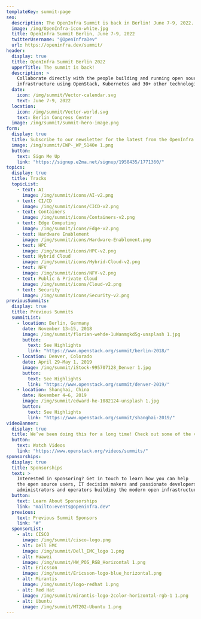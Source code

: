 ```yaml
---
templateKey: summit-page
seo:
  description: The OpenInfra Summit is back in Berlin! June 7-9, 2022. Collaborate directly with the people building and running open source infrastructure using OpenStack, Kubernetes and 30+ other technologies.
  image: /img/OpenInfra-icon-white.jpg
  title: OpenInfra Summit Berlin, June 7-9, 2022
  twitterUsername: "@OpenInfraDev"
  url: https://openinfra.dev/summit/
header:
  display: true
  title: OpenInfra Summit Berlin 2022
  upperTitle: The summit is back!
  description: >
    Collaborate directly with the people building and running open source 
    infrastructure using OpenStack, Kubernetes and 30+ other technologies.
  date:
    icon: /img/summit/Vector-calendar.svg
    text: June 7-9, 2022
  location:
    icon: /img/summit/Vector-world.svg
    text: Berlin Congress Center
  image: /img/summit/summit-hero-image.png
form:
  display: true
  title: Subscribe to our newsletter for the latest from the OpenInfra Foundation.
  image: /img/summit/EWP-_WP_5140e 1.png
  button:
    text: Sign Me Up
    link: "https://signup.e2ma.net/signup/1958435/1771360/"
topics:
  display: true
  title: Tracks
  topicList:
    - text: AI
      image: /img/summit/icons/AI-v2.png
    - text: CI/CD
      image: /img/summit/icons/CICD-v2.png
    - text: Containers
      image: /img/summit/icons/Containers-v2.png
    - text: Edge Computing
      image: /img/summit/icons/Edge-v2.png
    - text: Hardware Enablement
      image: /img/summit/icons/Hardware-Enablement.png
    - text: HPC
      image: /img/summit/icons/HPC-v2.png
    - text: Hybrid Cloud
      image: /img/summit/icons/Hybrid-Cloud-v2.png
    - text: NFV
      image: /img/summit/icons/NFV-v2.png
    - text: Public & Private Cloud
      image: /img/summit/icons/Cloud-v2.png
    - text: Security
      image: /img/summit/icons/Security-v2.png
previousSummits:
  display: true
  title: Previous Summits
  summitList:
    - location: Berlin, Germany
      date: November 13–15, 2018
      image: /img/summit/florian-wehde-1uWanmgkd5g-unsplash 1.jpg
      button:
        text: See Highlights
        link: "https://www.openstack.org/summit/berlin-2018/"
    - location: Denver, Colorado
      date: April 29–May 1, 2019
      image: /img/summit/iStock-995707128_Denver 1.jpg
      button:
        text: See Highlights
        link: "https://www.openstack.org/summit/denver-2019/"
    - location: Shanghai, China
      date: November 4–6, 2019
      image: /img/summit/edward-he-1082124-unsplash 1.jpg
      button:
        text: See Highlights
        link: "https://www.openstack.org/summit/shanghai-2019/"
videoBanner:
  display: true
  title: We’ve been doing this for a long time! Check out some of the videos.
  button:
    text: Watch Videos
    link: "https://www.openstack.org/videos/summits/"
sponsorships:
  display: true
  title: Sponsorships
  text: >
    Interested in sponsoring? Get in touch to learn how you can help 
    the open source users, IT decision makers and passionate developers, 
    administrators and operators building the modern open infrastructure stack.
  button:
    text: Learn About Sponsorships
    link: "mailto:events@openinfra.dev"
  previous:
    text: Previous Summit Sponsors
    link: "#"
  sponsorList:
    - alt: CISCO
      image: /img/summit/cisco-logo.png
    - alt: Dell EMC
      image: /img/summit/Dell_EMC_logo 1.png
    - alt: Huawei
      image: /img/summit/HW_POS_RGB_Horizontal 1.png
    - alt: Ericsson
      image: /img/summit/Ericsson-logo-blue_horizontal.png
    - alt: Mirantis
      image: /img/summit/logo-redhat 1.png
    - alt: Red Hat
      image: /img/summit/mirantis-logo-2color-horizontal-rgb-1 1.png
    - alt: Ubuntu
      image: /img/summit/MT202-Ubuntu 1.png
---
```

